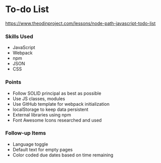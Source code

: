 # To-do List
https://www.theodinproject.com/lessons/node-path-javascript-todo-list

### Skills Used
- JavaScript
- Webpack
- npm
- JSON
- CSS

### Points
- Follow SOLID principal as best as possible
- Use JS classes, modules
- Use GitHub template for webpack initialization
- localStorage to keep data persistent
- External libraries using npm
- Font Awesome Icons researched and used

### Follow-up Items
- Language toggle
- Default text for empty pages
- Color coded due dates based on time remaining